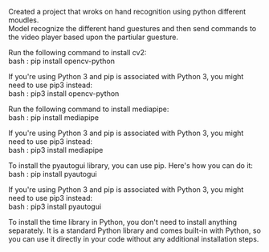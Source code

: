 Created a project that wroks on hand recognition using python different moudles.   
Model recognize the different hand guestures and then send commands to the video player based upon the partiular guesture.   

Run the following command to install cv2:   
bash : pip install opencv-python    

If you're using Python 3 and pip is associated with Python 3, you might need to use pip3 instead:     
bash : pip3 install opencv-python    


Run the following command to install mediapipe:    
bash : pip install mediapipe    

If you're using Python 3 and pip is associated with Python 3, you might need to use pip3 instead:    
bash : pip3 install mediapipe    


To install the pyautogui library, you can use pip. Here's how you can do it:     
bash : pip install pyautogui     
 
If you're using Python 3 and pip is associated with Python 3, you might need to use pip3 instead:    
bash : pip3 install pyautogui       


To install the time library in Python, you don't need to install anything separately. It is a standard Python library and comes built-in with Python, so you can use it directly in your code without any additional installation steps.      
